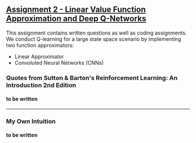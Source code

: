 ## [Assignment 2 - Linear Value Function Approximation and Deep Q-Networks](http://web.stanford.edu/class/cs234/assignment2/index.html)

This assignment contains written questions as well as coding assignments. We conduct Q-learning for a large state space scenario by implementing two function approximators: 
- Linear Approximator
- Convoluted Neural Networks (CNNs)

### Quotes from Sutton & Barton's Reinforcement Learning: An Introduction 2nd Edition
#### to be written
***
### My Own Intuition

#### to be written
